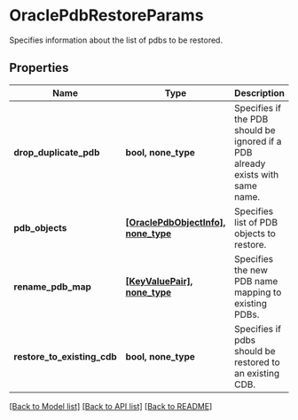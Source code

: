 # OraclePdbRestoreParams

Specifies information about the list of pdbs to be restored.

## Properties
Name | Type | Description | Notes
------------ | ------------- | ------------- | -------------
**drop_duplicate_pdb** | **bool, none_type** | Specifies if the PDB should be ignored if a PDB already exists with same name. | [optional] 
**pdb_objects** | [**[OraclePdbObjectInfo], none_type**](OraclePdbObjectInfo.md) | Specifies list of PDB objects to restore. | [optional] 
**rename_pdb_map** | [**[KeyValuePair], none_type**](KeyValuePair.md) | Specifies the new PDB name mapping to existing PDBs. | [optional] 
**restore_to_existing_cdb** | **bool, none_type** | Specifies if pdbs should be restored to an existing CDB. | [optional] 

[[Back to Model list]](../README.md#documentation-for-models) [[Back to API list]](../README.md#documentation-for-api-endpoints) [[Back to README]](../README.md)


